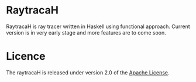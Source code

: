 # RaytracaH

RaytracaH is ray tracer written in Haskell using functional approach.
Current version is in very early stage and more features are to come soon.

# Licence

The raytracaH is released under version 2.0 of the [Apache License](http://www.apache.org/licenses/LICENSE-2.0).
